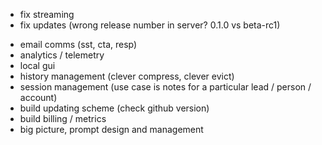 * fix streaming
* fix updates (wrong release number in server? 0.1.0 vs beta-rc1)
- email comms (sst, cta, resp)
- analytics / telemetry
- local gui
- history management (clever compress, clever evict)
- session management (use case is notes for a particular lead / person / account)
- build updating scheme (check github version)
- build billing / metrics
- big picture, prompt design and management
